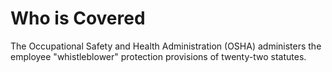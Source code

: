 # Who is Covered

The Occupational Safety and Health Administration (OSHA) administers the employee "whistleblower" protection provisions of twenty-two statutes.